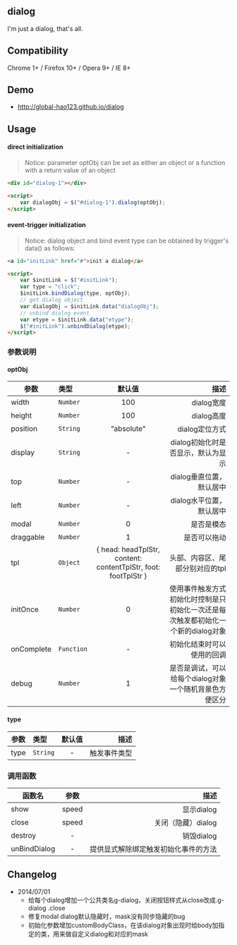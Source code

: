 ## dialog

I'm just a dialog, that's all.

## Compatibility

Chrome 1+ / Firefox 10+ / Opera 9+ / IE 8+

## Demo

- http://global-hao123.github.io/dialog

## Usage

#### direct initialization

> Notice: parameter optObj can be set as either an object or a function with a return value of an object

```html
<div id="dialog-1"></div>

<script>
	var dialogObj = $("#dialog-1").dialog(optObj);
</script>
```

#### event-trigger initialization
> Notice: dialog object and bind event type can be obtained by trigger's data() as follows:

```html
<a id="initLink" href="#">init a dialog</a>

<script>
	var $initLink = $("#initLink");
	var type = "click";
	$initLink.bindDialog(type, optObj);
	// get dialog object
	var dialogObj = $initLink.data("dialogObj");
	// unbind dialog event
	var etype = $initLink.data("etype");
	$("#initLink").unbindDialog(etype);
</script>
```

### 参数说明 ###

#### optObj
| 参数        | 类型 | 默认值        | 描述 |
| ------------- |:-----|:--------:| -----:|
| width     | `Number` | 100 | dialog宽度 |
| height     | `Number` | 100 | dialog高度 |
| position     | `String` | "absolute" | dialog定位方式 |
| display     | `String` | - | dialog初始化时是否显示，默认为显示 |
| top     | `Number` | - | dialog垂直位置，默认居中 |
| left     | `Number` | - | dialog水平位置，默认居中 |
| modal     | `Number` | 0 | 是否是模态 |
| draggable     | `Number` | 1 | 是否可以拖动 |
| tpl    | `Object` | {	head: headTplStr,	content: contentTplStr, foot: footTplStr } | 头部、内容区、尾部分别对应的tpl |
| initOnce    | `Number` | 0 | 使用事件触发方式初始化时控制是只初始化一次还是每次触发都初始化一个新的dialog对象 |
| onComplete    | `Function` | - | 初始化结束时可以使用的回调 |
| debug    | `Number` | 1 | 是否是调试，可以给每个dialog对象一个随机背景色方便区分 |

#### type
| 参数        | 类型 | 默认值        | 描述 |
| ------------- |:-----|:--------:| -----:|
| type     | `String` | - | 触发事件类型 |

### 调用函数 ###

| 函数名        | 参数 | 描述 |
| ------------- |:--------:| -----:|
| show     | speed | 显示dialog |
| close     | speed | 关闭（隐藏）dialog |
| destroy     | - | 销毁dialog |
| unBindDialog     | - | 提供显式解除绑定触发初始化事件的方法

## Changelog
* 2014/07/01
    - 给每个dialog增加一个公共类名g-dialog，关闭按钮样式从close改成.g-dialog .close
    - 修复modal dialog默认隐藏时，mask没有同步隐藏的bug
    - 初始化参数增加customBodyClass，在该dialog对象出现时给body加指定的类，用来做自定义dialog和对应的mask
